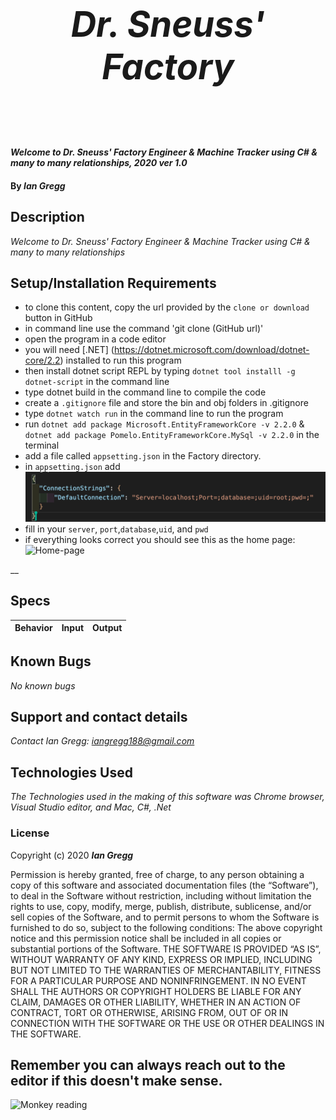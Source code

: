 <h1 align="center"><strong>

# _Dr. Sneuss' Factory_ 
</strong></h1>
![]()
<h1 align="center">

#### _Welcome to Dr. Sneuss' Factory Engineer & Machine Tracker using C# & many to many relationships, 2020 ver 1.0_

#### By _Ian Gregg_
[]()

## Description

_Welcome to Dr. Sneuss' Factory Engineer & Machine Tracker using C# & many to many relationships_

## Setup/Installation Requirements

* to clone this content, copy the url provided by the `clone or download` button in GitHub
* in command line use the command 'git clone (GitHub url)'
* open the program in a code editor
* you will need [.NET] (https://dotnet.microsoft.com/download/dotnet-core/2.2) installed to run this program 
* then install dotnet script REPL by typing `dotnet tool installl -g dotnet-script` in the command line
* type dotnet build in the command line to compile the code
* create a `.gitignore` file and store the bin and obj folders in .gitignore
* type `dotnet watch run` in the command line to run the program
* run `dotnet add package Microsoft.EntityFrameworkCore -v 2.2.0`  &
`dotnet add package Pomelo.EntityFrameworkCore.MySql -v 2.2.0`
in the terminal
* add a file called `appsetting.json` in the Factory directory.
* in `appsetting.json` add ![appsetting.json](Assets/setup.png)
* fill in your `server`, `port`,`database`,`uid`, and `pwd`
* if everything looks correct you should see this as the home page: 
![Home-page]()

__

## Specs

| Behavior    | Input | Output |
| :---------- | ----- | -----: |



## Known Bugs

_No known bugs_

## Support and contact details

_Contact Ian Gregg: <iangregg188@gmail.com>_

## Technologies Used

_The Technologies used in the making of this software was Chrome browser, Visual Studio editor, and Mac, C#, .Net_

### License

Copyright (c) 2020 **_Ian Gregg_**

Permission is hereby granted, free of charge, to any person obtaining a copy of this software and associated documentation files (the “Software”), to deal in the Software without restriction, including without limitation the rights to use, copy, modify, merge, publish, distribute, sublicense, and/or sell copies of the Software, and to permit persons to whom the Software is furnished to do so, subject to the following conditions:
The above copyright notice and this permission notice shall be included in all copies or substantial portions of the Software.
THE SOFTWARE IS PROVIDED “AS IS”, WITHOUT WARRANTY OF ANY KIND, EXPRESS OR IMPLIED, INCLUDING BUT NOT LIMITED TO THE WARRANTIES OF MERCHANTABILITY, FITNESS FOR A PARTICULAR PURPOSE AND NONINFRINGEMENT. IN NO EVENT SHALL THE AUTHORS OR COPYRIGHT HOLDERS BE LIABLE FOR ANY CLAIM, DAMAGES OR OTHER LIABILITY, WHETHER IN AN ACTION OF CONTRACT, TORT OR OTHERWISE, ARISING FROM, OUT OF OR IN CONNECTION WITH THE SOFTWARE OR THE USE OR OTHER DEALINGS IN THE SOFTWARE.

## Remember you can always reach out to the editor if this doesn't make sense.
![Monkey reading](https://media.giphy.com/media/SiMcadhDEZDm93GmTL/giphy.gif)



</h1>